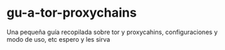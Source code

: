 # gu-a-tor-proxychains
Una pequeña guía recopilada sobre tor y proxycahins, configuraciones y modo de uso, etc espero y les sirva
